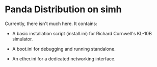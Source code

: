 # Panda Distribution on simh

Currently, there isn't much here.  It contains:

- A basic installation script (install.ini) for Richard Cornwell's KL-10B simulator.

- A boot.ini for debugging and running standalone. 

- An ether.ini for a dedicated networking interface.
